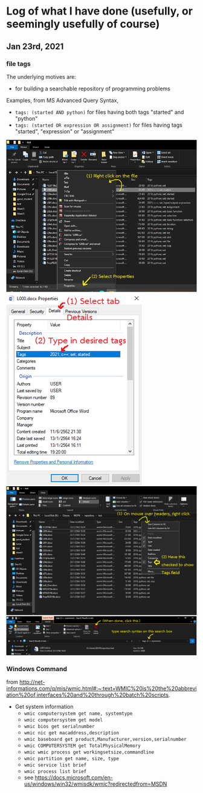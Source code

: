 # Log of what I have done (usefully, or seemingly usefully of course)

## Jan 23rd, 2021

### file tags

The underlying motives are:
  * for building a searchable repository of programming problems

Examples, from MS Advanced Query Syntax, 
  * ```tags: (started AND python)``` for files having both tags "started" and "python"
  * ```tags: (started OR expression OR assignment)``` for files having tags "started", "expression" or "assignment"

![Get windows explorer to add tags to a file 1](https://github.com/tatpongkatanyukul/Learn/blob/main/log/tag000.png)
![Get windows explorer to add tags to a file 2](https://github.com/tatpongkatanyukul/Learn/blob/main/log/tag001.png)
![Get windows explorer to show tags](https://github.com/tatpongkatanyukul/Learn/blob/main/log/tag002.png)
![Get windows explorer to search for specific tags](https://github.com/tatpongkatanyukul/Learn/blob/main/log/tag003.png)

### Windows Command
from http://net-informations.com/q/mis/wmic.html#:~:text=WMIC%20is%20the%20abbreviation%20of,interfaces%20and%20through%20batch%20scripts.
  * Get system information
    * ```wmic computersystem get name, systemtype```
    * ```wmic computersystem get model```
    * ```wmic bios get serialnumber```
    * ```wmic nic get macaddress,description```
    * ```wmic baseboard get product,Manufacturer,version,serialnumber```
    * ```wmic COMPUTERSYSTEM get TotalPhysicalMemory```
    * ```wmic wmic process get workingsetsize,commandline```
    * ```wmic partition get name, size, type```
    * ```wmic service list brief```
    * ```wmic process list brief```
    * see https://docs.microsoft.com/en-us/windows/win32/wmisdk/wmic?redirectedfrom=MSDN
